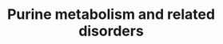 ---
annotations:
- type: Disease Ontology
  value: mitochondrial DNA depletion syndrome 3
- type: Pathway Ontology
  value: Lesch-Nyhan syndrome pathway
- type: Pathway Ontology
  value: disease pathway
- type: Disease Ontology
  value: Lesch-Nyhan syndrome
- type: Pathway Ontology
  value: purine nucleoside phosphorylase deficiency pathway
- type: Disease Ontology
  value: adenosine deaminase deficiency
- type: Pathway Ontology
  value: inborn error of purine-pyrimidine metabolism pathway
- type: Disease Ontology
  value: adenylosuccinase lyase deficiency
- type: Pathway Ontology
  value: purine metabolic pathway
- type: Pathway Ontology
  value: adenosine monophosphate deaminase deficiency pathway
- type: Pathway Ontology
  value: xanthinuria type II pathway
- type: Disease Ontology
  value: adenine phosphoribosyltransferase deficiency
authors:
- Roel
- Egonw
- DeSl
- Mkutmon
- Ddigles
- IreneHemel
- Josienlandman
- Khanspers
- MaintBot
- Finterly
- Fehrhart
description: 'Overview of purine metabolism and related diseases. Disorders resulting
  from an enzyme defect are highlighted in pink, metabolic markers are highlighted
  in red. Arrows indicate the directionality of chemical conversions.  On the right,
  the biosynthesis of IMP is depicted in more detail (adapted from: https://en.wikipedia.org/wiki/Purine_metabolism).
  The color scheme for this part of the pathway is as follows: enzymes(black), coenzymes(light
  orange), regular substrates/metabolites(blue), additional substrates(dark green),
  metal ions(turquoise), inorganic molecules(light purple).  This pathway was inspired
  by Chapter 41 of the book of Blau (ISBN 3642403360 (978-3642403361)). A similar
  version without the disorders and with biomarkers visualised with arrows can be
  found [https://www.wikipathways.org/instance/WP4792 here].  Proteins on this pathway
  have targeted assays available via the [https://assays.cancer.gov/available_assays?wp_id=WP4224
  CPTAC Assay Portal]'
last-edited: 2021-11-30
organisms:
- Homo sapiens
redirect_from:
- /index.php/Pathway:WP4224
- /instance/WP4224
schema-jsonld:
- '@context': https://schema.org/
  '@id': https://wikipathways.github.io/pathways/WP4224.html
  '@type': Dataset
  creator:
    '@type': Organization
    name: WikiPathways
  description: 'Overview of purine metabolism and related diseases. Disorders resulting
    from an enzyme defect are highlighted in pink, metabolic markers are highlighted
    in red. Arrows indicate the directionality of chemical conversions.  On the right,
    the biosynthesis of IMP is depicted in more detail (adapted from: https://en.wikipedia.org/wiki/Purine_metabolism).
    The color scheme for this part of the pathway is as follows: enzymes(black), coenzymes(light
    orange), regular substrates/metabolites(blue), additional substrates(dark green),
    metal ions(turquoise), inorganic molecules(light purple).  This pathway was inspired
    by Chapter 41 of the book of Blau (ISBN 3642403360 (978-3642403361)). A similar
    version without the disorders and with biomarkers visualised with arrows can be
    found [https://www.wikipathways.org/instance/WP4792 here].  Proteins on this pathway
    have targeted assays available via the [https://assays.cancer.gov/available_assays?wp_id=WP4224
    CPTAC Assay Portal]'
  keywords:
  - GART(E1)
  - N(10)-formyl-THF
  - Succinyladenosine
  - Hypoxanthine
  - P(i)
  - Xanthosine
  - Glu
  - AMPD1
  - AICA-riboside
  - TPMT
  - RR
  - IMP
  - 6-methylthiopurine
  - dAMP
  - Methionine
  - 2'-Deoxyadenosine
  - SAICARP
  - AICARP
  - GTP
  - RRM2B
  - 6-oxopyrimidine metabolite M1
  - AIR
  - FGAR
  - Fumarate
  - FAICARP
  - XMP
  - ADA
  - FGAM
  - dATP
  - Mg2+
  - MAT2A
  - Urate
  - DGUOK
  - S-AMP
  - GDP
  - GAR
  - 2'-deoxyinosine
  - 'Methionine metabolism '
  - ADP
  - ITP
  - Guanosine
  - GRM5
  - AO
  - PPAT
  - XO
  - 2-Deoxyguanosine
  - Xanthine
  - Adenine
  - ADSL
  - ATIC
  - APRT
  - AMP
  - 2,8-Dihydroxyadenine
  - 5-PRA
  - ATP
  - dGMP
  - SAM
  - auglurant
  - SACAIR
  - Gln
  - PRPP
  - dADP
  - THF
  - Mercaptopurine
  - HCO3 -
  - PRPPs
  - ADSS
  - dGTP
  - PFAS
  - Adenosine
  - and disorders
  - PAICS(E2)
  - Asp
  - SAICA-riboside
  - PAICS(E1)
  - Guanine
  - CAIR
  - dGDP
  - PRPS1
  - HPRT1
  - GMP
  - GART(E3)
  - Ribose-5-P
  - Inosine
  - PNP
  - ITPA
  - IMPDH1
  - GART(E2)
  - H2O
  license: CC0
  name: Purine metabolism and related disorders
seo: CreativeWork
title: Purine metabolism and related disorders
wpid: WP4224
---